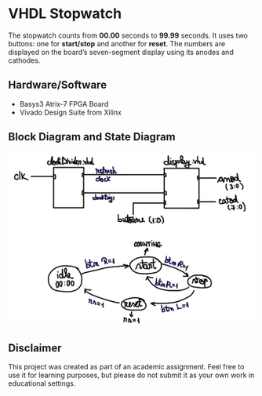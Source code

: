 # VHDL Stopwatch

The stopwatch counts from **00.00** seconds to **99.99** seconds. It uses two buttons: one for **start/stop** and another for **reset**. The numbers are displayed on the board’s seven-segment display using its anodes and cathodes.

## Hardware/Software

- Basys3 Atrix-7 FPGA Board
- Vivado Design Suite from Xilinx

## Block Diagram and State Diagram

![](https://github.com/c0smin27/VHDL-Stopwatch/blob/main/cronometru.png)

## Disclaimer

This project was created as part of an academic assignment. Feel free to use it for learning purposes, but please do not submit it as your own work in educational settings.
